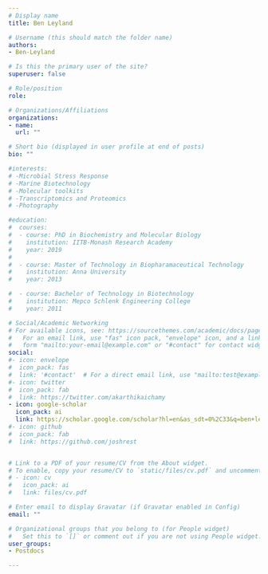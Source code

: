 ```yaml
---
# Display name
title: Ben Leyland

# Username (this should match the folder name)
authors:
- Ben-Leyland

# Is this the primary user of the site?
superuser: false

# Role/position
role: 

# Organizations/Affiliations
organizations:
- name: 
  url: ""

# Short bio (displayed in user profile at end of posts)
bio: ""

#interests:
# -Microbial Stress Response
# -Marine Biotechnology
# -Molecular toolkits
# -Transcriptomics and Proteomics
# -Photography

#education:
#  courses:
#  - course: PhD in Biochemistry and Molecular Biology
#    institution: IITB-Monash Research Academy
#    year: 2019
#
#  - course: Master of Technology in Biopharamaceutical Technology
#    institution: Anna University
#    year: 2013

#  - course: Bachelor of Technology in Biotechnology
#    institution: Mepco Schlenk Engineering College
#    year: 2011

# Social/Academic Networking
# For available icons, see: https://sourcethemes.com/academic/docs/page-builder/#icons
#   For an email link, use "fas" icon pack, "envelope" icon, and a link in the
#   form "mailto:your-email@example.com" or "#contact" for contact widget.
social:
#- icon: envelope
#  icon_pack: fas
#  link: '#contact'  # For a direct email link, use "mailto:test@example.org".
#- icon: twitter
#  icon_pack: fab
#  link: https://twitter.com/akarthikaichamy
- icon: google-scholar
  icon_pack: ai
  link: https://scholar.google.com/scholar?hl=en&as_sdt=0%2C33&q=ben+leyland&btnG=
#- icon: github
#  icon_pack: fab
#  link: https://github.com/joshrest


# Link to a PDF of your resume/CV from the About widget.
# To enable, copy your resume/CV to `static/files/cv.pdf` and uncomment the lines below.
# - icon: cv
#   icon_pack: ai
#   link: files/cv.pdf

# Enter email to display Gravatar (if Gravatar enabled in Config)
email: ""

# Organizational groups that you belong to (for People widget)
#   Set this to `[]` or comment out if you are not using People widget.
user_groups:
- Postdocs

---
```

